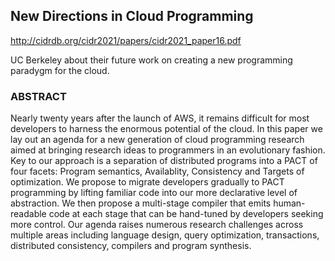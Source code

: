 ## New Directions in Cloud Programming

http://cidrdb.org/cidr2021/papers/cidr2021_paper16.pdf

UC Berkeley about their future work on creating a new programming paradygm for the cloud.

### ABSTRACT

Nearly twenty years after the launch of AWS, it remains difficult for most developers to harness the enormous potential of the cloud. In this paper we lay out an agenda for a new generation of cloud programming research aimed at bringing research ideas to programmers in an evolutionary fashion. Key to our approach is a separation of distributed programs into a PACT of four facets: Program semantics, Availablity, Consistency and Targets of optimization. We propose to migrate developers gradually to PACT programming by lifting familiar code into our more declarative level of abstraction. We then propose a multi-stage compiler that emits human-readable code at each stage that can be hand-tuned by developers seeking more control. Our agenda raises numerous research challenges across multiple areas including language design, query optimization, transactions, distributed consistency, compilers and program synthesis.
